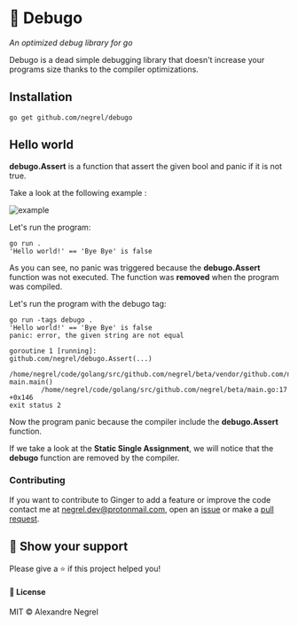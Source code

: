 # :small_red_triangle: Debugo

*An optimized debug library for go*

Debugo is a dead simple debugging library that doesn't increase your programs size thanks to the compiler optimizations.

## Installation

```
go get github.com/negrel/debugo
```

## Hello world

**debugo.Assert** is a function that assert the given bool and panic if it is not true.

Take a look at the following example :

![example](https://github.com/negrel/debugo/raw/master/.github/carbon.png?sanitize=true)

Let's run the program:

```
go run .
'Hello world!' == 'Bye Bye' is false
```

As you can see, no panic was triggered because the **debugo.Assert** function was not executed. The function was **removed** when the program was compiled.

Let's run the program with the debugo tag:
```
go run -tags debugo .
'Hello world!' == 'Bye Bye' is false
panic: error, the given string are not equal

goroutine 1 [running]:
github.com/negrel/debugo.Assert(...)
        /home/negrel/code/golang/src/github.com/negrel/beta/vendor/github.com/negrel/debugo/assert_d.go:10
main.main()
        /home/negrel/code/golang/src/github.com/negrel/beta/main.go:17 +0x146
exit status 2
```

Now the program panic because the compiler include the **debugo.Assert** function.

If we take a look at the **Static Single Assignment**, we will notice that the **debugo** function are removed by the compiler.


### Contributing
If you want to contribute to Ginger to add a feature or improve the code contact me at [negrel.dev@protonmail.com](mailto:negrel.dev@protonmail.com), open an [issue](https://github.com/negrel/debugo/issues) or make a [pull request](https://github.com/negrel/debugo/pulls).

## :stars: Show your support
Please give a :star: if this project helped you!

#### :scroll: License
MIT © Alexandre Negrel

